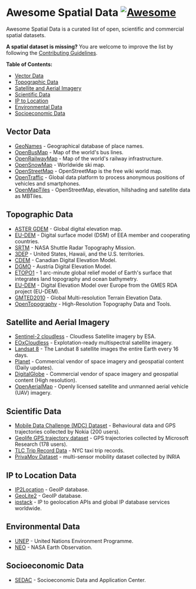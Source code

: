 
# Awesome Spatial Data [![Awesome](https://awesome.re/badge-flat.svg)](https://awesome.re)

Awesome Spatial Data is a curated list of open, scientific and commercial spatial datasets.

**A spatial dataset is missing?** You are welcome to improve the list by following the [Contributing Guidelines](https://github.com/bchapuis/awesome-spatial-data/blob/master/CONTRIBUTING.md).

**Table of Contents:**

- [Vector Data](#vector-data)
- [Topographic Data](#topographic-data)
- [Satellite and Aerial Imagery](#satellite-and-aerial-imagery)
- [Scientific Data](#scientific-data)
- [IP to Location](#ip-to-location-data)
- [Environmental Data](#environmental-data)
- [Socioeconomic Data](#socioeconomic-data)

## Vector Data

- [GeoNames](https://www.geonames.org/) - Geographical database of place names.
- [OpenBusMap](http://www.openbusmap.org) -  Map of the world's bus lines.
- [OpenRailwayMap](https://www.openrailwaymap.org/) - Map of the world's railway infrastructure.
- [OpenSnowMap](http://www.opensnowmap.org/) - Worldwide ski map.
- [OpenStreetMap](https://www.openstreetmap.org/) - OpenStreetMap is the free wiki world map.
- [OpenTraffic](http://opentraffic.io/) - Global data platform to process anonymous positions of vehicles and smartphones.
- [OpenMapTiles](https://openmaptiles.com/downloads/planet/) - OpenStreetMap, elevation, hillshading and satellite data as MBTiles.

## Topographic Data

- [ASTER GDEM](https://asterweb.jpl.nasa.gov/gdem.asp) - Global digital elevation map.
- [EU-DEM](https://www.eea.europa.eu/data-and-maps/data/copernicus-land-monitoring-service-eu-dem) - Digital surface model (DSM) of EEA member and cooperating countries.
- [SRTM](https://earthdata.nasa.gov/nasa-shuttle-radar-topography-mission-srtm-version-3-0-global-1-arc-second-data-released-over-asia-and-australia) - NASA Shuttle Radar Topography Mission.
- [3DEP](https://www.usgs.gov/core-science-systems/ngp/3dep) - United States, Hawaii, and the U.S. territories.
- [CDEM](https://open.canada.ca/data/en/dataset/7f245e4d-76c2-4caa-951a-45d1d2051333) - Canadian Digital Elevation Model.
- [DGMO](https://www.data.gv.at/katalog/dataset/b5de6975-417b-4320-afdb-eb2a9e2a1dbf) - Austria Digital Elevation Model.
- [ETOPO1](https://www.ngdc.noaa.gov/mgg/global/) - 1 arc-minute global relief model of Earth's surface that integrates land topography and ocean bathymetry.
- [EU-DEM](https://www.eea.europa.eu/data-and-maps/data/eu-dem#tab-original-data) - Digital Elevation Model over Europe from the GMES RDA project (EU-DEM).
- [GMTED2010](https://topotools.cr.usgs.gov/gmted_viewer/) - Global Multi-resolution Terrain Elevation Data.
- [OpenTopography](http://opentopo.sdsc.edu/datasets) - High-Resolution Topography Data and Tools.

## Satellite and Aerial Imagery

- [Sentinel-2 cloudless](https://s2maps.eu/) - Cloudless Satellite imagery by ESA.
- [EOxCloudless](https://cloudless.eox.at/) - Explotation-ready multispectral satellite imagery.
- [Landsat 8](https://landsat.usgs.gov/landsat-8) - The Landsat 8 satellite images the entire Earth every 16 days.
- [Planet](https://www.planet.com/products/planet-imagery/) - Commercial vendor of space imagery and geospatial content (Daily updates).
- [DigitalGlobe](https://www.digitalglobe.com/) - Commercial vendor of space imagery and geospatial content (High resolution).
- [OpenAerialMap](https://openaerialmap.org/) - Openly licensed satellite and unmanned aerial vehicle (UAV) imagery.

## Scientific Data

- [Mobile Data Challenge (MDC) Dataset](https://www.idiap.ch/dataset/mdc) - Behavioural data and GPS trajectories collected by Nokia (200 users).
- [Geolife GPS trajectory dataset](https://www.microsoft.com/en-us/research/publication/geolife-gps-trajectory-dataset-user-guide/) - GPS trajectories collected by Microsoft Research (178 users).
- [TLC Trip Record Data](http://www.nyc.gov/html/tlc/html/about/trip_record_data.shtml) - NYC taxi trip records.
- [PrivaMov Dataset](https://projet.liris.cnrs.fr/privamov/project/dataset) - multi-sensor mobility dataset collected by INRIA 

## IP to Location Data

- [IP2Location](https://lite.ip2location.com/) - GeoIP database.
- [GeoLite2](https://www.maxmind.com/en/open-source-data-and-api-for-ip-geolocation) - GeoIP database.
- [ipstack](https://ipstack.com/) - IP to geolocation APIs and global IP database services worldwide.

## Environmental Data

- [UNEP](http://geodata.grid.unep.ch/) - United Nations Environment Programme.
- [NEO](https://neo.sci.gsfc.nasa.gov/) - NASA Earth Observation.

## Socioeconomic Data

- [SEDAC](http://sedac.ciesin.columbia.edu/) - Socioeconomic Data and Application Center.

